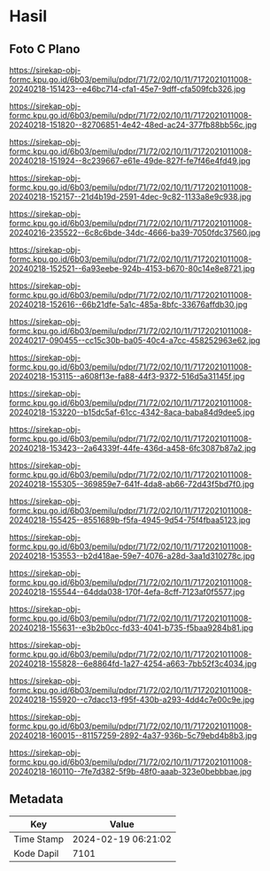 # Hasil

## Foto C Plano

https://sirekap-obj-formc.kpu.go.id/6b03/pemilu/pdpr/71/72/02/10/11/7172021011008-20240218-151423--e46bc714-cfa1-45e7-9dff-cfa509fcb326.jpg

https://sirekap-obj-formc.kpu.go.id/6b03/pemilu/pdpr/71/72/02/10/11/7172021011008-20240218-151820--82706851-4e42-48ed-ac24-377fb88bb56c.jpg

https://sirekap-obj-formc.kpu.go.id/6b03/pemilu/pdpr/71/72/02/10/11/7172021011008-20240218-151924--8c239667-e61e-49de-827f-fe7f46e4fd49.jpg

https://sirekap-obj-formc.kpu.go.id/6b03/pemilu/pdpr/71/72/02/10/11/7172021011008-20240218-152157--21d4b19d-2591-4dec-9c82-1133a8e9c938.jpg

https://sirekap-obj-formc.kpu.go.id/6b03/pemilu/pdpr/71/72/02/10/11/7172021011008-20240216-235522--6c8c6bde-34dc-4666-ba39-7050fdc37560.jpg

https://sirekap-obj-formc.kpu.go.id/6b03/pemilu/pdpr/71/72/02/10/11/7172021011008-20240218-152521--6a93eebe-924b-4153-b670-80c14e8e8721.jpg

https://sirekap-obj-formc.kpu.go.id/6b03/pemilu/pdpr/71/72/02/10/11/7172021011008-20240218-152616--66b21dfe-5a1c-485a-8bfc-33676affdb30.jpg

https://sirekap-obj-formc.kpu.go.id/6b03/pemilu/pdpr/71/72/02/10/11/7172021011008-20240217-090455--cc15c30b-ba05-40c4-a7cc-458252963e62.jpg

https://sirekap-obj-formc.kpu.go.id/6b03/pemilu/pdpr/71/72/02/10/11/7172021011008-20240218-153115--a608f13e-fa88-44f3-9372-516d5a31145f.jpg

https://sirekap-obj-formc.kpu.go.id/6b03/pemilu/pdpr/71/72/02/10/11/7172021011008-20240218-153220--b15dc5af-61cc-4342-8aca-baba84d9dee5.jpg

https://sirekap-obj-formc.kpu.go.id/6b03/pemilu/pdpr/71/72/02/10/11/7172021011008-20240218-153423--2a64339f-44fe-436d-a458-6fc3087b87a2.jpg

https://sirekap-obj-formc.kpu.go.id/6b03/pemilu/pdpr/71/72/02/10/11/7172021011008-20240218-155305--369859e7-641f-4da8-ab66-72d43f5bd7f0.jpg

https://sirekap-obj-formc.kpu.go.id/6b03/pemilu/pdpr/71/72/02/10/11/7172021011008-20240218-155425--8551689b-f5fa-4945-9d54-75f4fbaa5123.jpg

https://sirekap-obj-formc.kpu.go.id/6b03/pemilu/pdpr/71/72/02/10/11/7172021011008-20240218-153553--b2d418ae-59e7-4076-a28d-3aa1d310278c.jpg

https://sirekap-obj-formc.kpu.go.id/6b03/pemilu/pdpr/71/72/02/10/11/7172021011008-20240218-155544--64dda038-170f-4efa-8cff-7123af0f5577.jpg

https://sirekap-obj-formc.kpu.go.id/6b03/pemilu/pdpr/71/72/02/10/11/7172021011008-20240218-155631--e3b2b0cc-fd33-4041-b735-f5baa9284b81.jpg

https://sirekap-obj-formc.kpu.go.id/6b03/pemilu/pdpr/71/72/02/10/11/7172021011008-20240218-155828--6e8864fd-1a27-4254-a663-7bb52f3c4034.jpg

https://sirekap-obj-formc.kpu.go.id/6b03/pemilu/pdpr/71/72/02/10/11/7172021011008-20240218-155920--c7dacc13-f95f-430b-a293-4dd4c7e00c9e.jpg

https://sirekap-obj-formc.kpu.go.id/6b03/pemilu/pdpr/71/72/02/10/11/7172021011008-20240218-160015--81157259-2892-4a37-936b-5c79ebd4b8b3.jpg

https://sirekap-obj-formc.kpu.go.id/6b03/pemilu/pdpr/71/72/02/10/11/7172021011008-20240218-160110--7fe7d382-5f9b-48f0-aaab-323e0bebbbae.jpg


## Metadata

| Key        | Value               |
| ---------- | ------------------- |
| Time Stamp | 2024-02-19 06:21:02 |
| Kode Dapil | 7101                |



